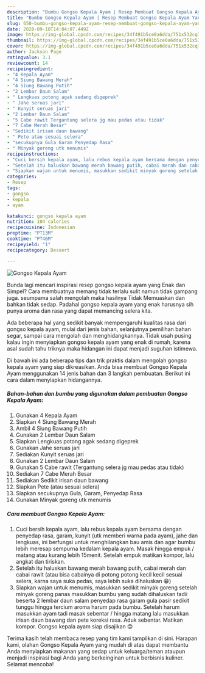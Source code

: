 ```yaml
---
description: "Bumbu Gongso Kepala Ayam | Resep Membuat Gongso Kepala Ayam Yang Sempurna"
title: "Bumbu Gongso Kepala Ayam | Resep Membuat Gongso Kepala Ayam Yang Sempurna"
slug: 650-bumbu-gongso-kepala-ayam-resep-membuat-gongso-kepala-ayam-yang-sempurna
date: 2020-09-18T14:04:07.449Z
image: https://img-global.cpcdn.com/recipes/34f491b5ce0a6dda/751x532cq70/gongso-kepala-ayam-foto-resep-utama.jpg
thumbnail: https://img-global.cpcdn.com/recipes/34f491b5ce0a6dda/751x532cq70/gongso-kepala-ayam-foto-resep-utama.jpg
cover: https://img-global.cpcdn.com/recipes/34f491b5ce0a6dda/751x532cq70/gongso-kepala-ayam-foto-resep-utama.jpg
author: Jackson Page
ratingvalue: 3.1
reviewcount: 14
recipeingredient:
- "4 Kepala Ayam"
- "4 Siung Bawang Merah"
- "4 Siung Bawang Putih"
- "2 Lembar Daun Salam"
- " Lengkuas potong agak sedang digeprek"
- " Jahe seruas jari"
- " Kunyit seruas jari"
- "2 Lembar Daun Salam"
- "5 Cabe rawit Tergantung selera jg mau pedas atau tidak"
- "7 Cabe Merah Besar"
- "Sedikit irisan daun bawang"
- " Pete atau sesuai selera"
- "secukupnya Gula Garam Penyedap Rasa"
- " Minyak goreng utk menumis"
recipeinstructions:
- "Cuci bersih kepala ayam, lalu rebus kepala ayam bersama dengan penyedap rasa, garam, kunyit (utk memberi warna pada ayam), jahe dan lengkuas, ini berfungsi untuk menghilangkan bau amis dan agar bumbu lebih meresap sempurna kedalam kepala ayam. Masak hingga empuk / matang atau kurang lebih 15menit. Setelah empuk matikan kompor, lalu angkat dan tiriskan."
- "Setelah itu haluskan bawang merah bawang putih, cabai merah dan cabai rawit (atau bisa cabainya di potong potong kecil kecil sesuai selera, karna saya suka pedas, saya lebih suka dihaluskan 😁)"
- "Siapkan wajan untuk menumis, masukkan sedikit minyak goreng setelah minyak goreng panas masukkan bumbu yang sudah dihaluskan tadii beserta 2 lembar daun salam penyedap rasa garam gula pasir sedikit tunggu hingga tercium aroma harum pada bumbu. Setelah harum masukkan ayam tadi masak sebentar / hingga matang lalu masukkan irisan daun bawang dan pete koreksi rasa. Aduk sebentar. Matikan kompor. Gongso kepala ayam siap disajikan 😊"
categories:
- Resep
tags:
- gongso
- kepala
- ayam

katakunci: gongso kepala ayam 
nutrition: 104 calories
recipecuisine: Indonesian
preptime: "PT13M"
cooktime: "PT46M"
recipeyield: "1"
recipecategory: Dessert

---
```



![Gongso Kepala Ayam](https://img-global.cpcdn.com/recipes/34f491b5ce0a6dda/751x532cq70/gongso-kepala-ayam-foto-resep-utama.jpg)

Bunda lagi mencari inspirasi resep gongso kepala ayam yang Enak dan Simpel? Cara membuatnya memang tidak terlalu sulit namun tidak gampang juga. seumpama salah mengolah maka hasilnya Tidak Memuaskan dan bahkan tidak sedap. Padahal gongso kepala ayam yang enak harusnya sih punya aroma dan rasa yang dapat memancing selera kita.

Ada beberapa hal yang sedikit banyak mempengaruhi kualitas rasa dari gongso kepala ayam, mulai dari jenis bahan, selanjutnya pemilihan bahan segar, sampai cara mengolah dan menghidangkannya. Tidak usah pusing kalau ingin menyiapkan gongso kepala ayam yang enak di rumah, karena asal sudah tahu triknya maka hidangan ini dapat menjadi suguhan istimewa.




Di bawah ini ada beberapa tips dan trik praktis dalam mengolah gongso kepala ayam yang siap dikreasikan. Anda bisa membuat Gongso Kepala Ayam menggunakan 14 jenis bahan dan 3 langkah pembuatan. Berikut ini cara dalam menyiapkan hidangannya.

<!--inarticleads1-->

##### Bahan-bahan dan bumbu yang digunakan dalam pembuatan Gongso Kepala Ayam:

1. Gunakan 4 Kepala Ayam
1. Siapkan 4 Siung Bawang Merah
1. Ambil 4 Siung Bawang Putih
1. Gunakan 2 Lembar Daun Salam
1. Siapkan  Lengkuas potong agak sedang digeprek
1. Gunakan  Jahe seruas jari
1. Sediakan  Kunyit seruas jari
1. Gunakan 2 Lembar Daun Salam
1. Gunakan 5 Cabe rawit (Tergantung selera jg mau pedas atau tidak)
1. Sediakan 7 Cabe Merah Besar
1. Sediakan Sedikit irisan daun bawang
1. Siapkan  Pete (atau sesuai selera)
1. Siapkan secukupnya Gula, Garam, Penyedap Rasa
1. Gunakan  Minyak goreng utk menumis




<!--inarticleads2-->

##### Cara membuat Gongso Kepala Ayam:

1. Cuci bersih kepala ayam, lalu rebus kepala ayam bersama dengan penyedap rasa, garam, kunyit (utk memberi warna pada ayam), jahe dan lengkuas, ini berfungsi untuk menghilangkan bau amis dan agar bumbu lebih meresap sempurna kedalam kepala ayam. Masak hingga empuk / matang atau kurang lebih 15menit. Setelah empuk matikan kompor, lalu angkat dan tiriskan.
1. Setelah itu haluskan bawang merah bawang putih, cabai merah dan cabai rawit (atau bisa cabainya di potong potong kecil kecil sesuai selera, karna saya suka pedas, saya lebih suka dihaluskan 😁)
1. Siapkan wajan untuk menumis, masukkan sedikit minyak goreng setelah minyak goreng panas masukkan bumbu yang sudah dihaluskan tadii beserta 2 lembar daun salam penyedap rasa garam gula pasir sedikit tunggu hingga tercium aroma harum pada bumbu. Setelah harum masukkan ayam tadi masak sebentar / hingga matang lalu masukkan irisan daun bawang dan pete koreksi rasa. Aduk sebentar. Matikan kompor. Gongso kepala ayam siap disajikan 😊




Terima kasih telah membaca resep yang tim kami tampilkan di sini. Harapan kami, olahan Gongso Kepala Ayam yang mudah di atas dapat membantu Anda menyiapkan makanan yang sedap untuk keluarga/teman ataupun menjadi inspirasi bagi Anda yang berkeinginan untuk berbisnis kuliner. Selamat mencoba!
